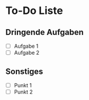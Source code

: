 # To-Do Liste

## Dringende Aufgaben
- [ ] Aufgabe 1
- [ ] Aufgabe 2

## Sonstiges
- [ ] Punkt 1
- [ ] Punkt 2
